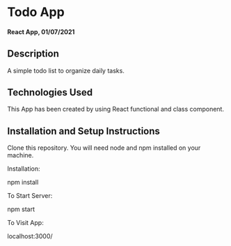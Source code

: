 # Todo App

#### React App, 01/07/2021

## Description

A simple todo list to organize daily tasks.

## Technologies Used

This App has been created by using React functional and class component.

## Installation and Setup Instructions

Clone this repository. You will need node and npm installed on your machine.

Installation:

npm install

To Start Server:

npm start

To Visit App:

localhost:3000/
